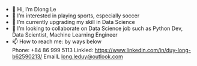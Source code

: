 - 👋 Hi, I’m Dlong Le
- 👀 I’m interested in playing sports, especially soccer
- 🌱 I’m currently upgrading my skill in Data Science
- 💞️ I’m looking to collaborate on Data Science job such as Python Dev, Data Scientist, Machine Learning Engineer
- 📫 How to reach me: by ways below  
                      Phone: +84 86 999 5113
                      Linkled: https://www.linkedin.com/in/duy-long-b62590213/
                      EmailL long.leduy@outlook.com

<!---
dlong1911/dlong1911 is a ✨ special ✨ repository because its `README.md` (this file) appears on your GitHub profile.
You can click the Preview link to take a look at your changes.
--->
